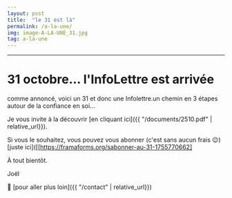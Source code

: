 ```yaml
---
layout: post
title:  "le 31 est là"
permalink: /a-la-une/
img: image-A-LA-UNE_31.jpg
tag: a-la-une
---
```

****

# 31 octobre... l'InfoLettre est arrivée

comme annoncé, voici un 31 et donc une Infolettre.un chemin en 3 étapes autour de la confiance en soi...

Je vous invite à la découvrir [en cliquant ici]({{ "/documents/2510.pdf"  | relative_url}}).

Si vous le souhaitez, vous pouvez vous abonner (c'est sans aucun frais 😉️) [juste ici]([[https://framaforms.org/sabonner-au-31-1755770662]

À tout bientôt.

Joël



👣 [pour aller plus loin]({{ "/contact"  | relative_url}})
